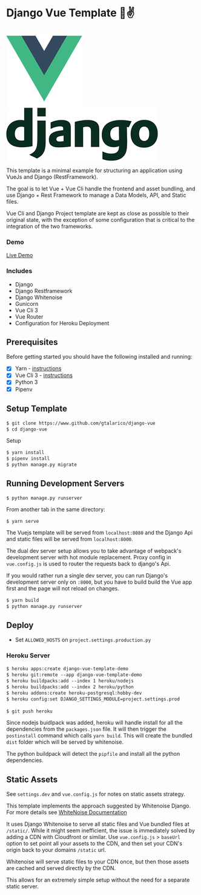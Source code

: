 # Django Vue Template 🐍✌️

![Vue Logo](/src/assets/logo-vue.png "Vue Logo")
![Django Logo](/src/assets/logo-django.png "Django Logo")

This template is a minimal example for structuring an application using VueJs and Django (RestFramework).

The goal is to let Vue + Vue Cli handle the frontend and asset bundling,
and use Django + Rest Framework to manage a Data Models, API, and Static files.

Vue Cli and Django Project template are kept as close as possible to their
original state, with the exception of some configuration that is critical
to the integration of the two frameworks.

### Demo

[Live Demo](https://django-vue-template-demo.herokuapp.com/)

### Includes

* Django
* Django Restframework
* Django Whitenoise
* Gunicorn
* Vue Cli 3
* Vue Router
* Configuration for Heroku Deployment


## Prerequisites

Before getting started you should have the following installed and running:

- [X] Yarn - [instructions](https://yarnpkg.com/en/docs/install#mac-stable)
- [X] Vue Cli 3 - [instructions](https://cli.vuejs.org/guide/installation.html)
- [X] Python 3
- [X] Pipenv

## Setup Template

```
$ git clone https://www.github.com/gtalarico/django-vue
$ cd django-vue
```

Setup
```
$ yarn install
$ pipenv install
$ python manage.py migrate
```

## Running Development Servers

```
$ python manage.py runserver
```

From another tab in the same directory:

```
$ yarn serve
```

The Vuejs template will be served from `localhost:8080` and the Django Api
and static files will be served from `localhost:8000`.

The dual dev server setup allows you to take advantage of
webpack's development server with hot module replacement.
Proxy config in `vue.config.js` is used to router the requests
back to django's Api.

If you would rather run a single dev server, you can run Django's
development server only on `:8000`, but you have to build build the Vue app first
and the page will not reload on changes.

```
$ yarn build
$ python manage.py runserver
```


## Deploy

* Set `ALLOWED_HOSTS` on `project.settings.production.py`

### Heroku Server

```
$ heroku apps:create django-vue-template-demo
$ heroku git:remote --app django-vue-template-demo
$ heroku buildpacks:add --index 1 heroku/nodejs
$ heroku buildpacks:add --index 2 heroku/python
$ heroku addons:create heroku-postgresql:hobby-dev
$ heroku config:set DJANGO_SETTINGS_MODULE=project.settings.prod

$ git push heroku
```

Since nodejs buidlpack was added, heroku will handle install for all the dependencies from the `packages.json` file. 
It will then trigger the `postinstall` command which calls `yarn build`. 
This will create the bundled `dist` folder which will be served by whitenoise. 

The python buildpack will detect the `pipfile` and install all the python dependencies. 

## Static Assets

See `settings.dev` and `vue.config.js` for notes on static assets strategy.

This template implements the approach suggested by Whitenoise Django.
For more details see [WhiteNoise Documentation](http://whitenoise.evans.io/en/stable/django.html)

It uses Django Whitenoise to serve all static files and Vue bundled files at `/static/`.
While it might seem inefficient, the issue is immediately solved by adding a CDN
with Cloudfront or similar.
Use `vue.config.js` > `baseUrl` option to set point all your assets to the CDN,
and then set your CDN's origin back to your domains `/static` url.

Whitenoise will serve static files to your CDN once, but then those assets are cached
and served directly by the CDN.

This allows for an extremely simple setup without the need for a separate static server.
